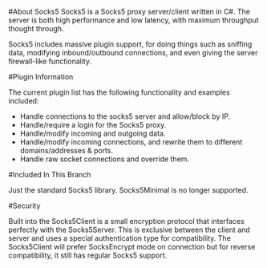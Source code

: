 #About Socks5
Socks5 is a Socks5 proxy server/client written in C#. The server is both high performance and low latency, with maximum throughput thought through.

Socks5 includes massive plugin support, for doing things such as sniffing data, modifying inbound/outbound connections, and even giving the server firewall-like functionality.

#Plugin Information

The current plugin list has the following functionality and examples included:

* Handle connections to the socks5 server and allow/block by IP.
* Handle/require a login for the Socks5 proxy.
* Handle/modify incoming and outgoing data.
* Handle/modify incoming connections, and rewrite them to different domains/addresses & ports.
* Handle raw socket connections and override them.

#Included In This Branch

Just the standard Socks5 library.
Socks5Minimal is no longer supported.

#Security

Built into the Socks5Client is a small encryption protocol that interfaces perfectly with the Socks5Server. This is exclusive between the client and server and uses a special authentication type for compatibility. The Socks5Client will prefer SocksEncrypt mode on connection but for reverse compatibility, it still has regular Socks5 support.
